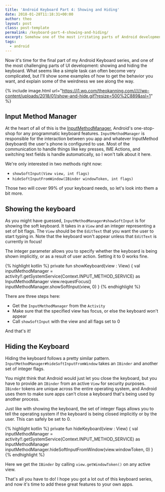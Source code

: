```yaml
---
title: 'Android Keyboard Part 4: Showing and Hiding'
date: 2018-01-28T11:18:31+00:00
author: theo
layout: post
class: post-template
permalink: /keyboard-part-4-showing-and-hiding/
excerpt: Somehow one of the most irritating parts of Android development
tags:
  - android
---
```

Now it's time for the final part of my Android Keyboard series, and one of the most challenging parts of UI development: showing and hiding the keyboard. What seems like a simple task can often become very complicated, but I'll show some examples of how to get the behavior you want, and explain some of the weirdness we see along the way.

{% include image.html
url="https://i1.wp.com/theokanning.com/////wp-content/uploads/2018/01/show-and-hide.gif?resize=500%2C889&ssl=1" %}

## Input Method Manager

At the heart of all of this is the [InputMethodManager](https://developer.android.com/reference/android/view/inputmethod/InputMethodManager.html), Android's one-stop-shop for any programmatic keyboard features.
`InputMethodManager` is responsible for the interaction between you app and whatever InputMethod (keyboard) the user's phone is configured to use. Most of the communication to handle things like key presses, IME Actions, and switching text fields is handle automatically, so I won't talk about it here.

We're only interested in two methods right now:

- `showSoftInput(View view, int flags)`
- `hideSoftInputFromWindow(IBinder windowToken, int flags)`

Those two will cover 99% of your keyboard needs, so let's look into them a bit more.

## Showing the keyboard

As you might have guessed, `InputMethodManager#showSoftInput` is for showing the soft keyboard.
It takes in a `View` and an integer representing a set of bit flags.
The `View` should be the `EditText` that you want the user to start typing in.
Note that the keyboard won't appear unless that `EditText` is currently in focus!

The integer parameter allows you to specify whether the keyboard is being shown implicitly, or as a result of user action. Setting it to 0 works fine.

{% highlight kotlin %}
private fun showKeyboard(view : View) {
    val inputMethodManager = activity!!.getSystemService(Context.INPUT_METHOD_SERVICE) as InputMethodManager
    view.requestFocus()
    inputMethodManager.showSoftInput(view, 0)
}
{% endhighlight %}

There are three steps here:

  * Get the `InputMethodManager` from the `Activity`
  * Make sure that the specified view has focus, or else the keyboard won't appear
  * Call `showSoftInput` with the view and all flags set to 0

And that's it!

## Hiding the Keyboard

Hiding the keyboard follows a pretty similar pattern. `InputMethodManager#hideSoftInputFromWindow` takes an `IBinder` and another set of integer flags.

You might think that Android would just let you close the keyboard, but you have to provide an `IBinder` from an active `View` for security purposes.
`IBinder` tokens are unique across the entire operating system, and Android uses them to make sure apps can't close a keyboard that's being used by another process.

Just like with showing the keyboard, the set of integer flags allows you to tell the operating system if the keyboard is being closed implicitly or by the user. This can safely be set to 0.

{% highlight kotlin %}
private fun hideKeyboard(view : View) {
    val inputMethodManager = activity!!.getSystemService(Context.INPUT_METHOD_SERVICE) as InputMethodManager
    inputMethodManager.hideSoftInputFromWindow(view.windowToken, 0)
}
{% endhighlight %}

Here we get the `IBinder` by calling `view.getWindowToken()` on any active view.

That's all you have to do! I hope you got a lot out of this keyboard series, and now it's time to add these great features to your own apps.
